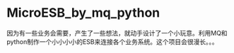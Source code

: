 # MicroESB_by_mq_python
因为有一些业务会需要，产生了一些想法，就动手设计了一个小玩意。利用MQ和python制作一个小小小小的ESB来连接各个业务系统。这个项目会很漫长。。。
